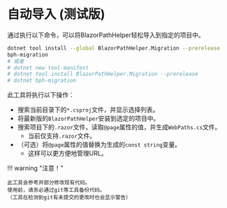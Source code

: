 # 自动导入 (测试版)
通过执行以下命令，可以将BlazorPathHelper轻松导入到指定的项目中。

```bash
dotnet tool install --global BlazorPathHelper.Migration --prerelease
bph-migration
# 或者
# dotnet new tool-manifest
# dotnet tool install BlazorPathHelper.Migration --prerelease
# dotnet bph-migration
```

此工具将执行以下操作：

* 搜索当前目录下的`*.csproj`文件，并显示选择列表。
* 将最新版的`BlazorPathHelper`安装到选定的项目中。
* 搜索项目下的`.razor`文件，读取`@page`属性的值，并生成`WebPaths.cs`文件。
    * 当前仅支持`.razor`文件。
* （可选）将`@page`属性的值替换为生成的`const string`变量。
    * 这样可以更方便地管理URL。

!!! warning "注意！"

    此工具会参考并部分修改现有代码。
    使用前，请务必通过git等工具备份代码。
    （工具在检测到git有未提交的更改时也会显示警告）
